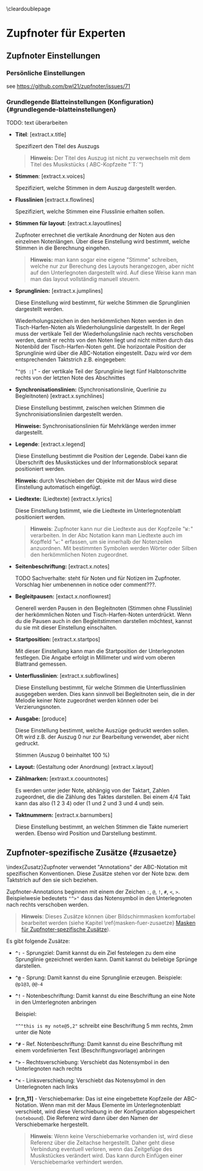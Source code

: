 \cleardoublepage

# Zupfnoter für Experten

## Zupfnoter Einstellungen

### Persönliche Einstellungen

see https://github.com/bwl21/zupfnoter/issues/71

### Grundlegende Blatteinstellungen (Konfiguration) {#grundlegende-blatteinstellungen}

TODO: text überarbeiten

-   **Titel**: [extract.x.title]

    Spezifizert den Titel des Auszugs

    > **Hinweis:** Der Titel des Auszug ist nicht zu verwechseln mit dem
    > Titel des Musikstücks ( ABC-Kopfzeite "´T:\`")

-   **Stimmen**: [extract.x.voices]

    Spezifiziert, welche Stimmen in dem Auszug dargestellt werden.

-   **Flusslinien** [extract.x.flowlines]

    Spezifiziert, welche Stimmen eine Flusslinie erhalten sollen.

-   **Stimmen für layout**: [extract.x.layoutlines]

    Zupfnoter errechnet die vertikale Anordnung der Noten aus den
    einzelnen Notenlängen. Über diese Einstellung wird bestimmt, welche
    Stimmen in die Berechnung eingehen.

    > **Hinweis:** man kann sogar eine eigene "Stimme" schreiben, welche
    > nur zur Berechung des Layouts herangezogen, aber nicht auf den
    > Unterlegnoten dargestellt wird. Auf diese Weise kann man man das
    > layout vollständig manuell steuern.

-   **Sprunglinien:** [extract.x.jumplines]

    Diese Einstellung wird bestimmt, für welche Stimmen die Sprunglinien
    dargestellt werden.

    Wiederholungszeichen in den herkömmlichen Noten werden in den
    Tisch-Harfen-Noten als Wiederholungslinie dargestellt. In der Regel
    muss der vertikale Teil der Wiederholungslinie nach rechts
    verschoben werden, damit er rechts von den Noten liegt und nicht
    mitten durch das Notenbild der Tisch-Harfen-Noten geht. Die
    horizontale Position der Sprunglinie wird über die ABC-Notation
    eingestellt. Dazu wird vor dem entsprechenden Taktstrich z.B.
    eingegeben:

    "`^@5 :|`" - der vertikale Teil der Sprunglinie liegt fünf
    Halbtonschritte rechts von der letzten Note des Abschnittes

-   **Synchronisationslinien:** (Synchronisationslinie, Querlinie zu
    Begleitnoten) [extract.x.synchlines]

    Diese Einstellung bestimmt, zwischen welchen Stimmen die
    Synchronisiationslinien dargestellt werden.

    **Hinweise:** Synchronisationslinien für Mehrklänge werden immer
    dargestellt.

-   **Legende**: [extract.x.legend]

    Diese Einstellung bestimmt die Position der Legende. Dabei kann die
    Überschrift des Musikstückes und der Informationsblock separat
    positioniert werden.

    **Hinweis:** durch Veschieben der Objekte mit der Maus wird diese
    Einstellung automatisch eingefügt.

-   **Liedtexte:** (Liedtexte) [extract.x.lyrics]

    Diese Einstellung bstimmt, wie die Liedtexte im Unterlegnotenblatt
    positioniert werden.

    > **Hinweis**: Zupfnoter kann nur die Liedtexte aus der Kopfzeile
    > "`W:`" verarbeiten. In der Abc Notation kann man Liedtexte auch im
    > Kopffeld "`w:`" erfassen, um sie innerhalb der Notenzeilen
    > anzuordnen. Mit bestimmten Symbolen werden Wörter oder Silben den
    > herkömmlichen Noten zugeordnet.

-   **Seitenbeschriftung:** [extract.x.notes]

    TODO Sachverhalte: steht für Noten und für Notizen im Zupfnoter.
    Vorschlag hier umbenennen in notice oder comment???.

-   **Begleitpausen:** [extact.x.nonflowrest]

    Generell werden Pausen in den Begleitnoten (Stimmen ohne Flusslinie)
    der herkömmlichen Noten und Tisch-Harfen-Noten unterdrückt. Wenn du
    die Pausen auch in den Begleitstimmen darstellen möchtest, kannst du
    sie mit dieser Einstellung einschalten.

-   **Startposition:** [extract.x.startpos]

    Mit dieser Einstellung kann man die Startposition der Unterlegnoten
    festlegen. Die Angabe erfolgt in Millimeter und wird vom oberen
    Blattrand gemessen.

-   **Unterflusslinien**: [extract.x.subflowlines]

    Diese Einstellung bestimmt, für welche Stimmen die Unterflusslinien
    ausgegeben werden. Dies kann sinnvoll bei Begleitnoten sein, die in
    der Melodie keiner Note zugeordnet werden können oder bei
    Verzierungsnoten.

-   **Ausgabe:** [produce]

    Diese Einstellung bestimmt, welche Auszüge gedruckt werden sollen.
    Oft wird z.B. der Auszug 0 nur zur Bearbeitung verwendet, aber nicht
    gedruckt.

    Stimmen (Auszug 0 beinhaltet 100 %)

-   **Layout:** (Gestaltung oder Anordnung) [extract.x.layout]

-   **Zählmarken:** [extraxt.x.coountnotes]

    Es werden unter jeder Note, abhängig von der Taktart, Zahlen
    zugeordnet, die die Zählung des Taktes darstellen. Bei einem 4/4
    Takt kann das also (1 2 3 4) oder (1 und 2 und 3 und 4 und) sein.

-   **Taktnummern:** [extract.x.barnumbers]

    Diese Einstellung bestimmt, an welchen Stimmen die Takte numeriert
    werden. Ebenso wird Position und Darstellung bestimmt.

## Zupfnoter-spezifische Zusätze {#zusaetze}

\index{Zusatz}Zupfnoter verwendet "Annotations" der ABC-Notation mit
spezifischen Konventionen. Diese Zusätze stehen vor der Note bzw. dem
Taktstrich auf den sie sich beziehen.

Zupfnoter-Annotations beginnen mit einem der Zeichen `:`, `@`, `!`, `#`,
`<`, `>`. Beispielwesie bedeutets `"^>"` dass das Notensymbol in den
Unterlegnoten nach rechts verschoben werden.

> **Hinweis**: Dieses Zusätze können über Bildschirmmasken komfortabel
> bearbeitet werden (siehe Kapitel \ref{masken-fuer-zusaetze} [Masken
> für Zupfnoter-spezifische Zusätze](#masken-fuer-zusaetze)).

Es gibt folgende Zusätze:

-   **`^:`** - Sprungziel: Damit kannst du ein Ziel festelegen zu dem
    eine Sprunglinie gezeichnet werden kann. Damit kannst du beliebige
    Sprünge darstellen.

-   **`^@`** - Sprung: Damit kannst du eine Sprunglinie erzeugen.
    Beispiele: `@p1@3`, `@@-4`

-   **`^!`** - Notenbeschriftung: Damit kannst du eine Beschriftung an
    eine Note in den Umterlegnoten anbringen

    Beispiel:

    `"^"this is my note@5,2"` schreibt eine Beschriftung 5 mm rechts,
    2mm unter die Note

-   **`^#`** - Ref. Notenbeschriftung: Damit kannst du eine Beschriftung
    mit einem vordefinierten Text (Beschriftungsvorlage) anbringen

-   **`^>`** - Rechtsverschiebung: Verschiebt das Notensymbol in den
    Unterlegnoten nach rechts

-   **`^<`** - Linksverschiebung: Verschiebt das Notensybmol in den
    Unterlegnoten nach links

-   **[r:n_11]** - Verschiebemarke: Das ist eine eingebettete Kopfzeile
    der ABC-Notation. Wenn man mit der Maus Elemente im
    Unterlegnotenblatt verschiebt, wird diese Verschiebung in der
    Konfiguration abgespeichert (`notebound`). Die Referenz wird dann
    über den Namen der Verschiebemarke hergestellt.

    > **Hinweis**: Wenn keine Verschiebemarke vorhanden ist, wird diese
    > Referenz über die Zeitachse hergestellt. Daher geht diese
    > Verbindung eventuell verloren, wenn das Zeitgefüge des
    > Musikstückes verändert wird. Das kann durch Einfügen einer
    > Verschiebemarke verhindert werden.
